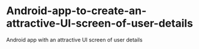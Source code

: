 # Android-app-to-create-an-attractive-UI-screen-of-user-details
Android app with an attractive UI screen of user details
